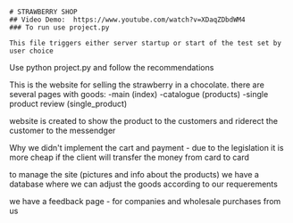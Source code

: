     # STRAWBERRY SHOP
    ## Video Demo:  https://www.youtube.com/watch?v=XDaqZDbdWM4
    ### To run use project.py
    
    This file triggers either server startup or start of the test set by user choice
   

Use python project.py
and follow the recommendations

This is the website for selling the strawberry in a chocolate.
there are several pages with goods:
-main (index)
-catalogue (products)
-single product review (single_product)

website is created to show the product to the customers
and riderect the customer to the messendger

Why we didn't implement the cart and payment -
due to the legislation it is more cheap if the client will transfer the money from card to card

to manage the site (pictures and info about the products) we have a database
where we can adjust the goods according to our requerements

we have a feedback page - for companies and wholesale purchases from us
